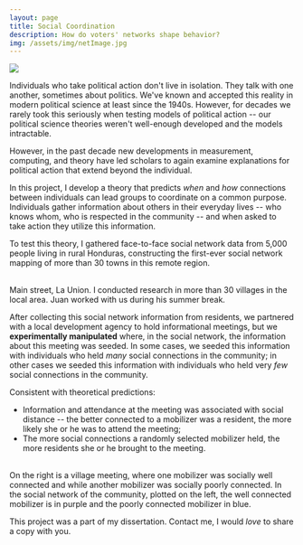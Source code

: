 ```yaml
---
layout: page
title: Social Coordination
description: How do voters' networks shape behavior? 
img: /assets/img/netImage.jpg
---
```


<div>
    <img class="col one" src="{{ site.baseurl }}/assets/img/netImage.jpg"/>
</div> 

Individuals who take political action don't live in isolation. They
talk with one another, sometimes about politics. We've known and
accepted this reality in modern political science at least since the
1940s. However, for decades we rarely took this seriously when testing
models of political action -- our political science theories weren't
well-enough developed and the models intractable.

However, in the past decade new developments in measurement, computing,
and theory have led scholars to again examine explanations for
political action that extend beyond the individual.

In this project, I develop a theory that predicts _when_ and _how_
connections between individuals can lead groups to coordinate on a
common purpose. Individuals gather information about others in their
everyday lives -- who knows whom, who is respected in the community --
and when asked to take action they utilize this information.

To test this theory, I gathered face-to-face social network data from
5,000 people living in rural Honduras, constructing the first-ever
social network mapping of more than 30 towns in this remote region.

<div class="img_row">
    <img class="col two" src="{{ site.baseurl }}/assets/img/laUnion.jpg" alt="" title="La Union"/>
    <img class="col one" src="{{ site.baseurl }}/assets/img/Juan.jpg" alt="" title="Juan"/>
</div>
<div class="col three caption">
    Main street, La Union. I conducted research in more than 30 villages in the local area.
    Juan worked with us during his summer break.
</div> 

After collecting this social network information from residents, we
partnered with a local development agency to hold informational
meetings, but we **experimentally manipulated** where, in the social
network, the information about this meeting was seeded. In some cases,
we seeded this information with individuals who held _many_ social
connections in the community; in other cases we seeded this
information with individuals who held very _few_ social connections in
the community.

Consistent with theoretical predictions:

* Information and attendance at the meeting was associated with social
  distance -- the better connected to a mobilizer was a resident, the
  more likely she or he was to attend the meeting;
* The more social connections a randomly selected mobilizer held, the more residents she or he brought to the meeting. 

<div class="img_row">
    <img class="col one" src="{{ site.baseurl }}/assets/img/wholeNet.jpg" alt="" title="Social Network"/> 
    <img class="col two" src="{{ site.baseurl }}/assets/img/mobilization.jpg" alt="" title="turnout"/>
</div> 
<div class="col three caption">
    On the right is a village meeting, where one mobilizer was socially well connected
    and while another mobilizer was socially poorly connected. In the social network
    of the community, plotted on the left, the well connected mobilizer is in purple
    and the poorly connected mobilizer in blue. 
</div> 

This project was a part of my dissertation. Contact me, I would _love_ to share a copy with you. 

